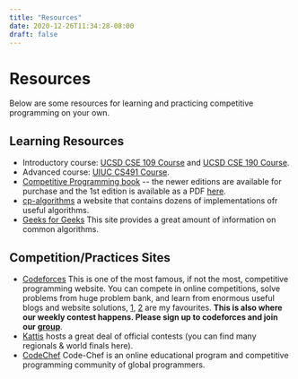 ```yaml
---
title: "Resources"
date: 2020-12-26T11:34:28-08:00
draft: false
---
```


# Resources

Below are some resources for learning and practicing competitive programming on your own.

## Learning Resources
- Introductory course: [UCSD CSE 109 Course](https://shangjingbo1226.github.io/teaching/2022-spring-CSE109) and
[UCSD CSE 190 Course](https://shangjingbo1226.github.io/2020-winter-CSE190-CAP).
- Advanced course: [UIUC CS491 Course](https://pages.github-dev.cs.illinois.edu/sig-icpc/cs491-wf/syllabus/).
- [Competitive Programming book](https://cpbook.net/) -- the newer editions are
  available for purchase and the 1st edition is available as a PDF 
  [here](https://www.comp.nus.edu.sg/~stevenha/myteaching/competitive_programming/cp1.pdf).
- [cp-algorithms](https://cp-algorithms.com/) a website that contains dozens of implementations ofr useful algorithms. 
- [Geeks for Geeks](https://www.geeksforgeeks.org/) This site provides a great amount of information on common algorithms.

## Competition/Practices Sites
- [Codeforces](https://codeforces.com) This is one of the most famous, if not the most, competitive programming website.
  You can compete in online competitions, solve problems from huge problem bank, and learn from enormous useful blogs and website solutions,
  [1](https://codeforces.com/blog/entry/57282), [2](https://codeforces.com/blog/entry/55274) are my favourites. 
  **This is also where our weekly contest happens. Please sign up to codeforces and join our [group](https://codeforces.com/group/GkFqAQKeYR/)**.
- [Kattis](https://open.kattis.com) hosts a great deal of official contests (you can find many regionals & world finals here).
- [CodeChef](https://www.codechef.com/) Code-Chef is an online educational program and competitive programming community of global programmers. 